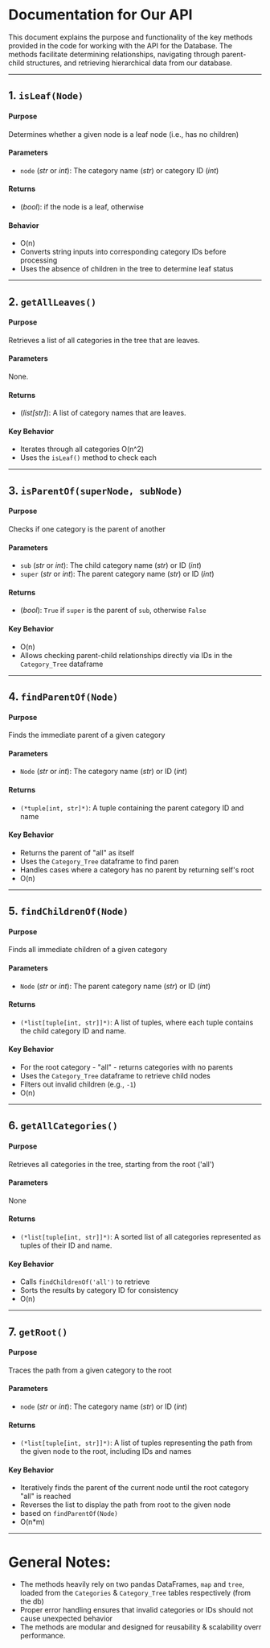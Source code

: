 
# Documentation for Our API

This document explains the purpose and functionality of the key methods provided in the code for working with the API for the Database. The methods facilitate determining relationships, navigating through parent-child structures, and retrieving hierarchical data from our database.

---

## 1. `isLeaf(Node)`

#### **Purpose**

Determines whether a given node is a leaf node (i.e., has no children)

#### **Parameters**

* `node` (*str* or *int*): The category name (*str*) or category ID (*int*)

#### **Returns**

* (*bool*): if the node is a leaf, otherwise

#### **Behavior**

* O(n)
* Converts string inputs into corresponding category IDs before processing
* Uses the absence of children in the tree to determine leaf status

---

## 2. `getAllLeaves()`

#### **Purpose**

Retrieves a list of all categories in the tree that are leaves.

#### **Parameters**

None.

#### **Returns**

* (*list[str]*): A list of category names that are leaves.

#### **Key Behavior**

* Iterates through all categories O(n^2)
* Uses the `isLeaf()` method to check each

---

## 3. `isParentOf(superNode, subNode)`

#### **Purpose**

Checks if one category is the parent of another

#### **Parameters**

* `sub` (*str* or *int*): The child category name (*str*) or ID (*int*)
* `super` (*str* or *int*): The parent category name (*str*) or ID (*int*)

#### **Returns**

* (*bool*): `True` if `super` is the parent of `sub`, otherwise `False`

#### **Key Behavior**

* O(n)
* Allows checking parent-child relationships directly via IDs in the `Category_Tree` dataframe

---

## 4. `findParentOf(Node)`

#### **Purpose**

Finds the immediate parent of a given category

#### **Parameters**

* `Node` (*str* or *int*): The category name (*str*) or ID (*int*)

#### **Returns**

* `(*tuple[int, str]*)`: A tuple containing the parent category ID and name

#### **Key Behavior**

* Returns the parent of "all" as itself
* Uses the `Category_Tree` dataframe to find paren
* Handles cases where a category has no parent by returning self's root
* O(n)

---

## 5. `findChildrenOf(Node)`

#### **Purpose**

Finds all immediate children of a given category

#### **Parameters**

* `Node` (*str* or *int*): The parent category name (*str*) or ID (*int*)

#### **Returns**

* `(*list[tuple[int, str]]*)`: A list of tuples, where each tuple contains the child category ID and name.

#### **Key Behavior**

* For the root category - "all" - returns categories with no parents
* Uses the `Category_Tree` dataframe to retrieve child nodes
* Filters out invalid children (e.g., `-1`)
* O(n)

---

## 6. `getAllCategories()`

#### **Purpose**

Retrieves all categories in the tree, starting from the root ('all')

#### **Parameters**

None

#### **Returns**

* `(*list[tuple[int, str]]*)`: A sorted list of all categories represented as tuples of their ID and name.

#### **Key Behavior**

* Calls `findChildrenOf('all')` to retrieve
* Sorts the results by category ID for consistency
* O(n)

---

## 7. `getRoot()`

#### **Purpose**

Traces the path from a given category to the root

#### **Parameters**

* `node` (*str* or *int*): The category name (*str*) or ID (*int*)

#### **Returns**

* `(*list[tuple[int, str]]*)`: A list of tuples representing the path from the given node to the root, including IDs and names

#### **Key Behavior**

* Iteratively finds the parent of the current node until the root category "all" is reached
* Reverses the list to display the path from root to the given node
* based on `findParentOf(Node)`
* O(n*m)

---

# **General Notes:**

* The methods heavily rely on two pandas DataFrames, `map` and `tree`, loaded from the `Categories` & `Category_Tree` tables respectively (from the db)
* Proper error handling ensures that invalid categories or IDs should not cause unexpected behavior
* The methods are modular and designed for reusability & scalability overr performance.
